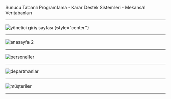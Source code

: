 Sunucu Tabanlı Programlama - Karar Destek Sistemleri - Mekansal Veritabanları

---

![yönetici giriş sayfası](https://user-images.githubusercontent.com/70021191/147909351-19c5e2d3-c61b-46ec-af2e-c0f73944cfc8.jpg) {style="center"}

---

![anasayfa 2](https://user-images.githubusercontent.com/70021191/147909108-bbab290b-b3dd-48a9-b9e3-e85ac2f3c8b0.jpg)

---

![personeller](https://user-images.githubusercontent.com/70021191/147909126-609d8b5e-59d0-44dd-9ef5-547f109c241b.jpg)

---

![departmanlar](https://user-images.githubusercontent.com/70021191/147909137-63998d9a-7e17-4d36-9e73-7d4c4132fa68.jpg)

---

![müşteriler](https://user-images.githubusercontent.com/70021191/147909167-e90c360d-abde-488d-bf89-87fd9e007823.jpg)

---




